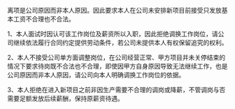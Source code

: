 离项是公司原因而非本人原因。因此要求本人在公司未安排新项目前接受只发放基本工资不合理也不合法。

1、本人面试时因认可该工作岗位及薪资所以入职，因此拒绝调换工作岗位，请公司继续依法履行合同约定提供劳动条件，若公司未提供本人有权保留追究的权利。

2、本人不接受公司单方面调整岗位，在公司经营正常、甲方项目并未关停结束的情况下要求待岗既不合法也不合理，即使因甲方自身原因导致无法继续工作，也是公司原因而非本人原因，请公司向本人明确调换工作岗位的依据。

3、本人拒绝在进入新项目之前非因生产需要不合理的调岗或降薪，不管调岗与否需要足额发放后续薪酬，保持原薪资待遇。

